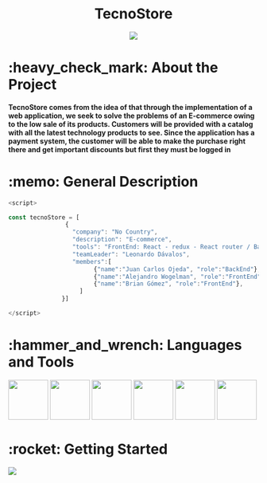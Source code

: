 <h1 align="center">TecnoStore</h1>
<p align="center">
<img src="https://user-images.githubusercontent.com/72633519/188296362-3c4a84d9-90ed-4cb8-aced-d1b6b627e090.png"/>
</p>

<h1>:heavy_check_mark: About the Project</h1>
<h4>TecnoStore comes from the idea of that through the implementation of a web application, we seek to solve the problems of an E-commerce owing to the low sale of its products. Customers will be provided with a catalog with all the latest technology products to see. Since the application has a payment system, the customer will be able to make the purchase right there and get important discounts but first they must be logged in</h4>


<h1>:memo: General Description</h1>

```js
<script>
```  
```js
const tecnoStore = [
                {
                  "company": "No Country",
                  "description": "E-commerce",
                  "tools": "FrontEnd: React - redux - React router / BackEnd: Java - spring-boot",
                  "teamLeader": "Leonardo Dávalos",
                  "members":[
                        {"name":"Juan Carlos Ojeda", "role":"BackEnd"},
                        {"name":"Alejandro Wogelman", "role":"FrontEnd"},
                        {"name":"Brian Gómez", "role":"FrontEnd"},
                    ]
               }]
   ```
  ```js
 </script>
 ```
 <h1>:hammer_and_wrench: Languages and Tools</h1>
 
 <div>
 <img src="https://user-images.githubusercontent.com/72633519/188297424-d455a87b-6f8d-4b16-8638-6f5381eec8a7.png" width=80>
 
 <img src="https://user-images.githubusercontent.com/72633519/188297421-e8f0d859-9cb3-4baa-ba53-1d8dd869b88a.png" width=80>
 
 <img src="https://user-images.githubusercontent.com/72633519/188297595-721021cf-686b-4e0b-af3f-c5aad2ea5ce1.png" width=80>
 
 <img src="https://user-images.githubusercontent.com/72633519/188297675-415e5bda-9765-4631-9c41-fba8ac756a8d.png" width=80>
 
 <img src="https://user-images.githubusercontent.com/72633519/188297762-a8b10ad1-38bb-4d06-bf5d-e9af1cbb1e8a.png" width=80>
 
 <img src="https://user-images.githubusercontent.com/72633519/188297935-d5aedb34-a351-4759-a448-fe41d6b7c9fc.png" width=80>
 </div>
 
<h1>:rocket: Getting Started</h1>

 
<img src="https://github-readme-stats.vercel.app/api?username=encryptor&&show_icons=true&title_color=ffffff&icon_color=bb2acf&text_color=daf7dc&bg_color=151515">

